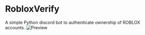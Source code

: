 # RobloxVerify
A simple Python discord bot to authenticate ownership of ROBLOX accounts.
![Preview](https://i.imgur.com/UPGbJjw.gif)
